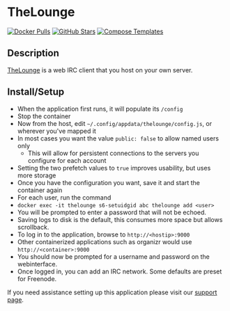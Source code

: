 # TheLounge

[![Docker Pulls](https://img.shields.io/docker/pulls/linuxserver/thelounge?style=flat-square&color=607D8B&label=docker%20pulls&logo=docker)](https://hub.docker.com/r/linuxserver/thelounge)
[![GitHub Stars](https://img.shields.io/github/stars/linuxserver/docker-thelounge?style=flat-square&color=607D8B&label=github%20stars&logo=github)](https://github.com/linuxserver/docker-thelounge)
[![Compose Templates](https://img.shields.io/static/v1?style=flat-square&color=607D8B&label=compose&message=templates)](https://github.com/GhostWriters/DockSTARTer/tree/main/compose/.apps/thelounge)

## Description

[TheLounge](https://thelounge.chat/) is a web IRC client that you host on your
own server.

## Install/Setup

- When the application first runs, it will populate its `/config`
- Stop the container
- Now from the host, edit `~/.config/appdata/thelounge/config.js`, or wherever you've mapped it
- In most cases you want the value `public: false` to allow named users only
  - This will allow for persistent connections to the servers you configure for each account
- Setting the two prefetch values to `true` improves usability, but uses more storage
- Once you have the configuration you want, save it and start the container again
- For each user, run the command
- `docker exec -it thelounge s6-setuidgid abc thelounge add <user>`
- You will be prompted to enter a password that will not be echoed.
- Saving logs to disk is the default, this consumes more space but allows scrollback.
- To log in to the application, browse to `http://<hostip>:9000`
- Other containerized applications such as organizr would use `http://<container>:9000`
- You should now be prompted for a username and password on the webinterface.
- Once logged in, you can add an IRC network. Some defaults are preset for Freenode.

If you need assistance setting up this application please visit our
[support page](https://dockstarter.com/basics/support/).
